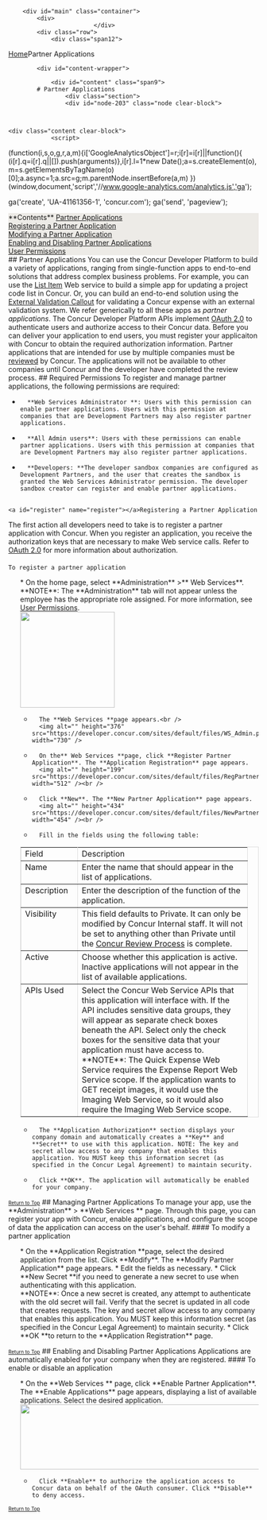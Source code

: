 
        <div id="main" class="container">
            <div>
                            </div>
            <div class="row">
                <div class="span12">
<div class="breadcrumbs"><a href="/">Home</a>Partner Applications</div>
                </div>
            </div>

            <div id="content-wrapper">
<!-- <div class="row"> -->
                <div id="content" class="span9">
            # Partner Applications
                    <div class="section">
                    <div id="node-203" class="node clear-block">


    
    <div class="content clear-block">
                <script>
  (function(i,s,o,g,r,a,m){i['GoogleAnalyticsObject']=r;i[r]=i[r]||function(){
  (i[r].q=i[r].q||[]).push(arguments)},i[r].l=1*new Date();a=s.createElement(o),
  m=s.getElementsByTagName(o)[0];a.async=1;a.src=g;m.parentNode.insertBefore(a,m)
  })(window,document,'script','//www.google-analytics.com/analytics.js','ga');

  ga('create', 'UA-41161356-1', 'concur.com');
  ga('send', 'pageview');

</script>
<div style="background: rgb(237, 235, 231);">
**Contents**
<a href="#top">Partner Applications</a><br />
        <a href="#register">Registering a Partner Application</a><br />
        <a href="#modify">Modifying a Partner Application</a><br />
        <a href="#enable">Enabling and Disabling Partner Applications</a><br />
        <a href="#userroles">User Permissions</a>
</div>
## 
    <a id="top" name="top"></a>Partner Applications
You can use the Concur Developer Platform to build a variety of applications, ranging from single-function apps to end-to-end solutions that address complex business problems. For example, you can use the <a href="https://developer.concur.com/node/370">List Item</a> Web service to build a simple app for updating a project code list in Concur. Or, you can build an end-to-end solution using the <a href="https://developer.concur.com/node/495">External Validation Callout</a> for validating a Concur expense with an external validation system. We refer generically to all these apps as <dfn>partner applications</dfn>.
The Concur Developer Platform APIs implement <a href="https://developer.concur.com/node/491">OAuth 2.0</a> to authenticate users and authorize access to their Concur data. Before you can deliver your application to end users, you must register your applicaiton with Concur to obtain the required authorization information. Partner applications that are intended for use by multiple companies must be <a href="https://developer.concur.com/node/624">reviewed</a> by Concur. The applications will not be available to other companies until Concur and the developer have completed the review process.
## 
    <a id="userroles" name="userroles"></a>Required Permissions
To register and manage partner applications, the following permissions are required:

* 
        **Web Services Administrator **: Users with this permission can enable partner applications. Users with this permission at companies that are Development Partners may also register partner applications.
* 
        **All Admin users**: Users with these permissions can enable partner applications. Users with this permission at companies that are Development Partners may also register partner applications.
* 
        **Developers: **The developer sandbox companies are configured as Development Partners, and the user that creates the sandbox is granted the Web Services Administrator permission. The developer sandbox creator can register and enable partner applications.

## 
    <a id="register" name="register"></a>Registering a Partner Application
The first action all developers need to take is to register a partner application with Concur. When you register an application, you receive the authorization keys that are necessary to make Web service calls. Refer to <a href="https://developer.concur.com/node/491">OAuth 2.0</a> for more information about authorization.
####
    To register a partner application

<ol>
* 
        On the home page, select **Administration** >** Web Services**.<br />
        **NOTE**: The **Administration** tab will not appear unless the employee has the appropriate role assigned. For more information, see <a href="#userroles">User Permissions</a>.<br />
        <img alt="" height="193" src="https://developer.concur.com/sites/default/files/Adminmenu_WS.png" width="190" />
        
* 
        The **Web Services **page appears.<br />
        <img alt="" height="376" src="https://developer.concur.com/sites/default/files/WS_Admin.png" width="730" />
        
* 
        On the** Web Services **page, click **Register Partner Application**. The **Application Registration** page appears.
        <img alt="" height="199" src="https://developer.concur.com/sites/default/files/RegPartnerApp_small.png" width="512" /><br />
        
* 
        Click **New**. The **New Partner Application** page appears.
        <img alt="" height="434" src="https://developer.concur.com/sites/default/files/NewPartnerApp_0.png" width="454" /><br />
        
* 
        Fill in the fields using the following table:
<table border="1" bordercolor="#dbdbdb" cellpadding="3" cellspacing="0" width="90%">
<tbody>
<tr class="GrayTableHead">
<td valign="top" width="97">
Field
</td>
<td valign="top" width="325">
Description
</td>
</tr>
<tr>
<td valign="top">
Name
</td>
<td valign="top">
Enter the name that should appear in the list of applications.
</td>
</tr>
<tr>
<td valign="top">
Description
</td>
<td valign="top">
Enter the description of the function of the application.
</td>
</tr>
<tr>
<td valign="top">
Visibility
</td>
<td valign="top">
This field defaults to Private. It can only be modified by Concur Internal staff. It will not be set to anything other than Private until the <a href="https://developer.concur.com/node/624">Concur Review Process</a> is complete.
</td>
</tr>
<tr>
<td valign="top">
Active
</td>
<td valign="top">
Choose whether this application is active. Inactive applications will not appear in the list of available applications.
</td>
</tr>
<tr>
<td height="162" valign="top">
APIs Used
</td>
<td valign="top">
Select the Concur Web Service APIs that this application will interface with. If the API includes sensitive data groups, they will appear as separate check boxes beneath the API. Select only the check boxes for the sensitive data that your application must have access to.<br />
                            **NOTE**: The Quick Expense Web Service requires the Expense Report Web Service scope. If the application wants to GET receipt images, it would use the Imaging Web Service, so it would also require the Imaging Web Service scope.
</td>
</tr>
</tbody>
</table>


* 
        The **Application Authorization** section displays your company domain and automatically creates a **Key** and **Secret** to use with this application. NOTE: The key and secret allow access to any company that enables this application. You MUST keep this information secret (as specified in the Concur Legal Agreement) to maintain security.
* 
        Click **OK**. The application will automatically be enabled for your company.
</ol>
<font size="-2"><a href="#top">Return to Top</a></font>
## 
    <a id="modify" name="modify"></a>Managing Partner Applications
To manage your app, use the **Administration** > **Web Services ** page. Through this page, you can register your app with Concur, enable applications, and configure the scope of data the application can access on the user's behalf.
####
    To modify a partner application

<ol>
* 
        On the **Application Registration **page, select the desired application from the list. Click **Modify**. The **Modify Partner Application** page appears.
* 
        Edit the fields as necessary.
* 
        Click **New Secret **if you need to generate a new secret to use when authenticating with this application.<br />
        **NOTE**: Once a new secret is created, any attempt to authenticate with the old secret will fail. Verify that the secret is updated in all code that creates requests. The key and secret allow access to any company that enables this application. You MUST keep this information secret (as specified in the Concur Legal Agreement) to maintain security.
* 
        Click **OK **to return to the **Application Registration** page.
</ol>
<font size="-2"><a href="#top">Return to Top</a></font>
## 
    <a id="enable" name="enable"></a>Enabling and Disabling Partner Applications
Applications are automatically enabled for your company when they are registered.
####
    To enable or disable an application

<ol>
* 
        On the **Web Services ** page, click **Enable Partner Application**. The **Enable Applications** page appears, displaying a list of available applications. Select the desired application.<br />
        <img alt="" height="131" src="https://developer.concur.com/sites/default/files/Enable_main_small.png" width="559" />

* 
        Click **Enable** to authorize the application access to Concur data on behalf of the OAuth consumer. Click **Disable** to deny access.
</ol>
<font size="-2"><a href="#top">Return to Top</a></font>
<footer>
